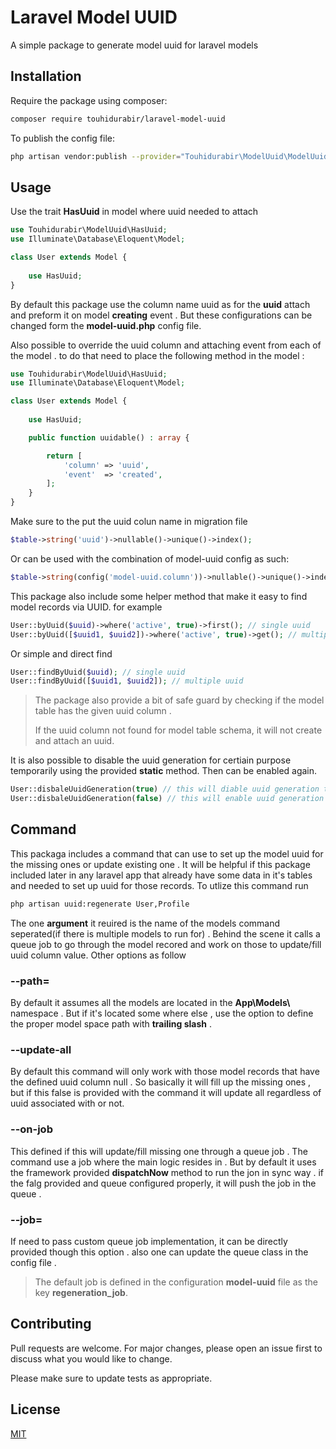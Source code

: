 # Laravel Model UUID

A simple package to generate model uuid for laravel models

## Installation

Require the package using composer:

```bash
composer require touhidurabir/laravel-model-uuid
```

To publish the config file:
```bash
php artisan vendor:publish --provider="Touhidurabir\ModelUuid\ModelUuidServiceProvider" --tag=config
```

## Usage

Use the trait **HasUuid** in model where uuid needed to attach

```php
use Touhidurabir\ModelUuid\HasUuid;
use Illuminate\Database\Eloquent\Model;

class User extends Model {
    
    use HasUuid;
}
```

By default this package use the column name uuid as for the **uuid** attach and preform it on model **creating** event . But these configurations can be changed form the **model-uuid.php** config file.

Also possible to override the uuid column and attaching event from each of the model . to do that need to place the following method in the model : 

```php
use Touhidurabir\ModelUuid\HasUuid;
use Illuminate\Database\Eloquent\Model;

class User extends Model {
    
    use HasUuid;

    public function uuidable() : array {

        return [
            'column' => 'uuid',
            'event'  => 'created',
        ];
    }
}
```

Make sure to the put the uuid colun name in migration file

```php
$table->string('uuid')->nullable()->unique()->index();
```
Or can be used with the combination of model-uuid config as such:

```php
$table->string(config('model-uuid.column'))->nullable()->unique()->index();
```

This package also include some helper method that make it easy to find model records via UUID. for example

```php
User::byUuid($uuid)->where('active', true)->first(); // single uuid
User::byUuid([$uuid1, $uuid2])->where('active', true)->get(); // multiple uuid
```

Or simple and direct find

```php
User::findByUuid($uuid); // single uuid
User::findByUuid([$uuid1, $uuid2]); // multiple uuid
```

> The package also provide a bit of safe guard by checking if the model table has the given uuid column . 
>
> If the uuid column not found for model table schema, it will not create and attach an uuid.

It is also possible to disable the uuid generation for certiain purpose temporarily using the provided **static** method. Then can be enabled again.

```php
User::disbaleUuidGeneration(true) // this will diable uuid generation temporarily for model
User::disbaleUuidGeneration(false) // this will enable uuid generation for model again
```

## Command

This packaga includes a command that can use to set up the model uuid for the missing ones or update existing one . It will be helpful if this package included later in any laravel app that already have some data in it's tables and needed to set up uuid for those records. To utlize this command run

```bash
php artisan uuid:regenerate User,Profile
```

The one **argument** it reuired is the name of the models command seperated(if there is multiple models to run for) . Behind the scene it calls a queue job to go through the model recored and work on those to update/fill uuid column value. Other options as follow

### --path=
By default it assumes all the models are located in the **App\Models\\** namespace . But if it's located some where else , use the option to define the proper model space path with **trailing slash** .

### --update-all
By default this command will only work with those model records that have the defined uuid column null . So basically it will fill up the missing ones , but if this false is provided with the command it will update all regardless of uuid associated with or not.

### --on-job
This defined if this will update/fill missing one through a queue job . The command use a job where the main logic resides in . But by default it uses the framework provided **dispatchNow** method to run the jon in sync way . if the falg provided and queue configured properly, it will push the job in the queue . 

### --job= 
If need to pass custom queue job implementation, it can be directly provided though this option . also one can update the queue class in the config file . 

> The default job is defined in the configuration **model-uuid** file as the key **regeneration_job**.

## Contributing
Pull requests are welcome. For major changes, please open an issue first to discuss what you would like to change.

Please make sure to update tests as appropriate.

## License
[MIT](./LICENSE.md)
